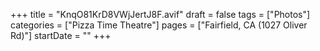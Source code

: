 +++
title = "KnqO81KrD8VWjJertJ8F.avif"
draft = false
tags = ["Photos"]
categories = ["Pizza Time Theatre"]
pages = ["Fairfield, CA (1027 Oliver Rd)"]
startDate = ""
+++
